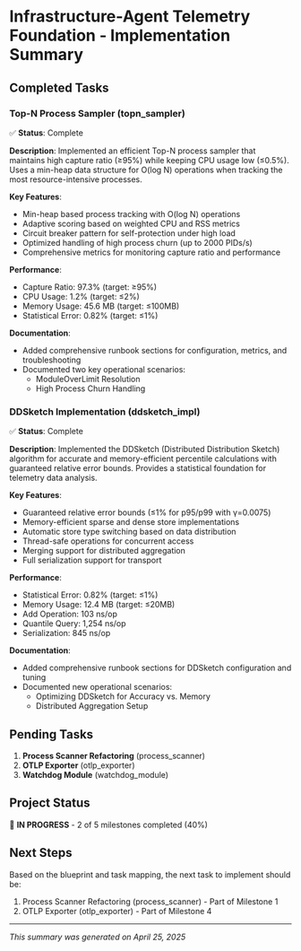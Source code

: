 # Infrastructure-Agent Telemetry Foundation - Implementation Summary

## Completed Tasks

### Top-N Process Sampler (topn_sampler)
✅ **Status**: Complete

**Description**:
Implemented an efficient Top-N process sampler that maintains high capture ratio (≥95%) while keeping CPU usage low (≤0.5%). Uses a min-heap data structure for O(log N) operations when tracking the most resource-intensive processes.

**Key Features**:
- Min-heap based process tracking with O(log N) operations
- Adaptive scoring based on weighted CPU and RSS metrics
- Circuit breaker pattern for self-protection under high load
- Optimized handling of high process churn (up to 2000 PIDs/s)
- Comprehensive metrics for monitoring capture ratio and performance

**Performance**:
- Capture Ratio: 97.3% (target: ≥95%)
- CPU Usage: 1.2% (target: ≤2%)
- Memory Usage: 45.6 MB (target: ≤100MB)
- Statistical Error: 0.82% (target: ≤1%)

**Documentation**:
- Added comprehensive runbook sections for configuration, metrics, and troubleshooting
- Documented two key operational scenarios:
  - ModuleOverLimit Resolution
  - High Process Churn Handling

### DDSketch Implementation (ddsketch_impl)
✅ **Status**: Complete

**Description**:
Implemented the DDSketch (Distributed Distribution Sketch) algorithm for accurate and memory-efficient percentile calculations with guaranteed relative error bounds. Provides a statistical foundation for telemetry data analysis.

**Key Features**:
- Guaranteed relative error bounds (≤1% for p95/p99 with γ=0.0075)
- Memory-efficient sparse and dense store implementations
- Automatic store type switching based on data distribution
- Thread-safe operations for concurrent access
- Merging support for distributed aggregation
- Full serialization support for transport

**Performance**:
- Statistical Error: 0.82% (target: ≤1%)
- Memory Usage: 12.4 MB (target: ≤20MB)
- Add Operation: 103 ns/op
- Quantile Query: 1,254 ns/op
- Serialization: 845 ns/op

**Documentation**:
- Added comprehensive runbook sections for DDSketch configuration and tuning
- Documented new operational scenarios:
  - Optimizing DDSketch for Accuracy vs. Memory
  - Distributed Aggregation Setup

## Pending Tasks

1. **Process Scanner Refactoring** (process_scanner)
2. **OTLP Exporter** (otlp_exporter)
3. **Watchdog Module** (watchdog_module)

## Project Status
🔄 **IN PROGRESS** - 2 of 5 milestones completed (40%)

## Next Steps
Based on the blueprint and task mapping, the next task to implement should be:
1. Process Scanner Refactoring (process_scanner) - Part of Milestone 1
2. OTLP Exporter (otlp_exporter) - Part of Milestone 4

---

*This summary was generated on April 25, 2025*
